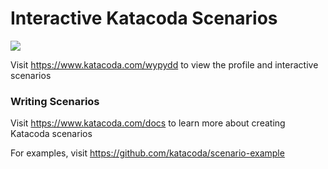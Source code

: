 # Interactive Katacoda Scenarios

[![](http://shields.katacoda.com/katacoda/wypydd/count.svg)](https://www.katacoda.com/wypydd "Get your profile on Katacoda.com")

Visit https://www.katacoda.com/wypydd to view the profile and interactive scenarios

### Writing Scenarios
Visit https://www.katacoda.com/docs to learn more about creating Katacoda scenarios

For examples, visit https://github.com/katacoda/scenario-example
